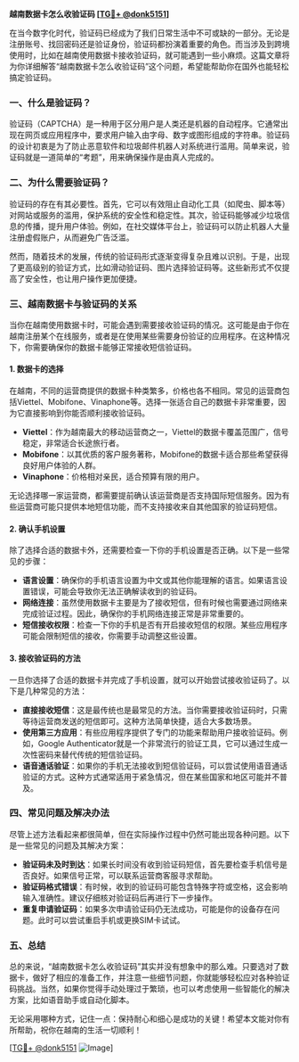 **越南数据卡怎么收验证码 [[TG💪+ @donk5151](https://t.me/s/donk5151)]**

在当今数字化时代，验证码已经成为了我们日常生活中不可或缺的一部分。无论是注册账号、找回密码还是验证身份，验证码都扮演着重要的角色。而当涉及到跨境使用时，比如在越南使用数据卡接收验证码，就可能遇到一些小麻烦。这篇文章将为你详细解答“越南数据卡怎么收验证码”这个问题，希望能帮助你在国外也能轻松搞定验证码。

### 一、什么是验证码？

验证码（CAPTCHA）是一种用于区分用户是人类还是机器的自动程序。它通常出现在网页或应用程序中，要求用户输入由字母、数字或图形组成的字符串。验证码的设计初衷是为了防止恶意软件和垃圾邮件机器人对系统进行滥用。简单来说，验证码就是一道简单的“考题”，用来确保操作是由真人完成的。

### 二、为什么需要验证码？

验证码的存在有其必要性。首先，它可以有效阻止自动化工具（如爬虫、脚本等）对网站或服务的滥用，保护系统的安全性和稳定性。其次，验证码能够减少垃圾信息的传播，提升用户体验。例如，在社交媒体平台上，验证码可以防止机器人大量注册虚假账户，从而避免广告泛滥。

然而，随着技术的发展，传统的验证码形式逐渐变得复杂且难以识别。于是，出现了更高级别的验证方式，比如滑动验证码、图片选择验证码等。这些新形式不仅提高了安全性，也让用户操作更加便捷。

### 三、越南数据卡与验证码的关系

当你在越南使用数据卡时，可能会遇到需要接收验证码的情况。这可能是由于你在越南注册某个在线服务，或者是在使用某些需要身份验证的应用程序。在这种情况下，你需要确保你的数据卡能够正常接收短信验证码。

#### 1. 数据卡的选择

在越南，不同的运营商提供的数据卡种类繁多，价格也各不相同。常见的运营商包括Viettel、Mobifone、Vinaphone等。选择一张适合自己的数据卡非常重要，因为它直接影响到你能否顺利接收验证码。

- **Viettel**：作为越南最大的移动运营商之一，Viettel的数据卡覆盖范围广，信号稳定，非常适合长途旅行者。
- **Mobifone**：以其优质的客户服务著称，Mobifone的数据卡适合那些希望获得良好用户体验的人群。
- **Vinaphone**：价格相对亲民，适合预算有限的用户。

无论选择哪一家运营商，都需要提前确认该运营商是否支持国际短信服务。因为有些运营商可能只提供本地短信功能，而不支持接收来自其他国家的验证码短信。

#### 2. 确认手机设置

除了选择合适的数据卡外，还需要检查一下你的手机设置是否正确。以下是一些常见的步骤：

- **语言设置**：确保你的手机语言设置为中文或其他你能理解的语言。如果语言设置错误，可能会导致你无法正确解读收到的验证码。
- **网络连接**：虽然使用数据卡主要是为了接收短信，但有时候也需要通过网络来完成验证过程。因此，确保你的手机网络连接正常是非常重要的。
- **短信接收权限**：检查一下你的手机是否有开启接收短信的权限。某些应用程序可能会限制短信的接收，你需要手动调整这些设置。

#### 3. 接收验证码的方法

一旦你选择了合适的数据卡并完成了手机设置，就可以开始尝试接收验证码了。以下是几种常见的方法：

- **直接接收短信**：这是最传统也是最常见的方法。当你需要接收验证码时，只需等待运营商发送的短信即可。这种方法简单快捷，适合大多数场景。
- **使用第三方应用**：有些应用程序提供了专门的功能来帮助用户接收验证码。例如，Google Authenticator就是一个非常流行的验证工具，它可以通过生成一次性密码来替代传统的短信验证码。
- **语音通话验证**：如果你的手机无法接收到短信验证码，可以尝试使用语音通话验证的方式。这种方式通常适用于紧急情况，但在某些国家和地区可能并不普及。

### 四、常见问题及解决办法

尽管上述方法看起来都很简单，但在实际操作过程中仍然可能出现各种问题。以下是一些常见的问题及其解决方案：

- **验证码未及时到达**：如果长时间没有收到验证码短信，首先要检查手机信号是否良好。如果信号正常，可以联系运营商客服寻求帮助。
- **验证码格式错误**：有时候，收到的验证码可能包含特殊字符或空格，这会影响输入准确性。建议仔细核对验证码后再进行下一步操作。
- **重复申请验证码**：如果多次申请验证码仍无法成功，可能是你的设备存在问题。此时可以尝试重启手机或更换SIM卡试试。

### 五、总结

总的来说，“越南数据卡怎么收验证码”其实并没有想象中的那么难。只要选对了数据卡，做好了相应的准备工作，并注意一些细节问题，你就能够轻松应对各种验证码挑战。当然，如果你觉得手动处理过于繁琐，也可以考虑使用一些智能化的解决方案，比如语音助手或自动化脚本。

无论采用哪种方式，记住一点：保持耐心和细心是成功的关键！希望本文能对你有所帮助，祝你在越南的生活一切顺利！

[[TG💪+ @donk5151](https://t.me/s/donk5151) ![Image](https://i.postimg.cc/rwNCRYN7/Snipaste-2025-04-30-17-27-05.png)]
